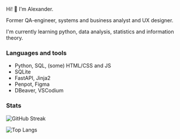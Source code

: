 Hi! 👋 I'm Alexander.

<!--
**alexanderniki/alexanderniki** is a ✨ _special_ ✨ repository because its `README.md` (this file) appears on your GitHub profile.

Here are some ideas to get you started:

- 🔭 I’m currently working on ...
- 🌱 I’m currently learning ...
- 👯 I’m looking to collaborate on ...
- 🤔 I’m looking for help with ...
- 💬 Ask me about ...
- 📫 How to reach me: ...
- 😄 Pronouns: ...
- ⚡ Fun fact: ...
-->

Former QA-engineer, systems and business analyst and UX designer.

<!-- I'm currently working as a developer and CTO on [gdevolna.surf](http://gdevolna.surf) project - a collection of surfing-related information (spots, schools, workshops and so on).-->

I'm currently learning python, data analysis, statistics and information theory.

### Languages and tools

- Python, SQL, (some) HTML/CSS and JS
- SQLite
- FastAPI, Jinja2
- Penpot, Figma
- DBeaver, VSCodium

### Stats
![GitHub Streak](http://github-readme-streak-stats.herokuapp.com?user=alexanderniki)

![Top Langs](https://github-readme-stats.vercel.app/api/top-langs/?username=alexanderniki)
